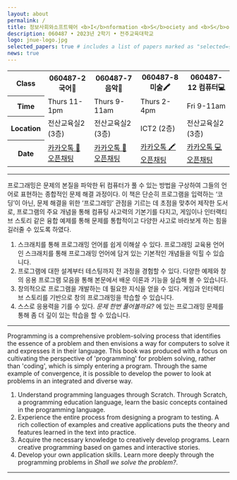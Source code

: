 ```yaml
---
layout: about
permalink: /
title: 정보사회와소프트웨어 <b>I</b>nformation <b>S</b>ociety and <b>S</b>oftware (Scratch)
description: 060487 • 2023년 2학기 • 전주교육대학교
logo: jnue-logo.jpg
selected_papers: true # includes a list of papers marked as "selected={true}"
news: true
---
```


<table class="table table-hover">
  <colgroup>
    <col style="width:12%">
    <col style="width:22%">
    <col style="width:22%">
    <col style="width:22%">
    <col style="width:22%">
  </colgroup>
  <tbody>
    <tr>
      <th scope="row">Class</th>
      <th>060487-2 국어📓</th>
      <th>060487-7 음악🎸</th>
      <th>060487-8 미술🖍️</th>
      <th>060487-12 컴퓨터💻</th>
    </tr>
    <tr>
      <th scope="col">Time</th>
      <td>Thurs 11-1pm</td>
      <td>Thurs 9-11am</td>
      <td>Thurs 2-4pm</td>
      <td>Fri 9-11am</td>
    </tr>
    <tr>
      <th scope="row">Location</th>
      <td>전산교육실2 (3층)</td>
      <td>전산교육실2 (3층)</td>
      <td>ICT2 (2층)</td>
      <td>전산교육실2 (3층)</td>
    </tr>
    <tr>
      <th scope="row">Date</th>
      <td><a href="https://open.kakao.com/o/g36jMPDf" target="_blank">카카오톡 📓 오픈채팅</a></td>
      <td><a href="https://open.kakao.com/o/g5L7FPDf" target="_blank">카카오톡 🎸 오픈채팅</a></td>
      <td><a href="https://open.kakao.com/o/gsthOPDf" target="_blank">카카오톡 🖍️ 오픈채팅</a></td>
      <td><a href="https://open.kakao.com/o/gYj43PDf" target="_blank">카카오톡 💻 오픈채팅</a></td>
    </tr>
  </tbody>
</table>

<!--
- **Discussion:** [Piazza](https://piazza.com/class/jqh4n6275r82yq){:target="\_blank"}
- **HW submission:** [Gradescope](https://www.gradescope.com/courses/36025){:target="\_blank"}
- **Online lectures:** The lectures will be live-streamed through [Panopto](https://scs.hosted.panopto.com/Panopto/Pages/Sessions/List.aspx?folderID=0f44b4d7-fb4e-49eb-b88d-a9d00125e1b3){:target="\_blank"}, recorded, and made available on [YouTube](https://www.youtube.com/playlist?list=PLoZgVqqHOumTY2CAQHL45tQp6kmDnDcqn){:target="\_blank"}.
- **Contact:** Students should ask all course-related questions on [Piazza](https://piazza.com/class/jqh4n6275r82yq){:target="\_blank"}, where you will also find announcements. For external enquiries, personal matters, or in emergencies, you can email us at *10708-instructor@cs.cmu.edu*.
-->

---

프로그래밍은 문제의 본질을 파악한 뒤 컴퓨터가 풀 수 있는 방법을 구상하여 그들의 언어로 표현하는 종합적인 문제 해결 과정이다. 이 책은 단순히 프로그램을 입력하는 ‘코딩’이 아닌, 문제 해결을 위한 ‘프로그래밍’ 관점을 기르는 데 초점을 맞추어 제작한 도서로, 프로그램의 주요 개념을 통해 컴퓨팅 사고력의 기본기를 다지고, 게임이나 인터랙티브 스토리 같은 융합 예제를 통해 문제를 통합적이고 다양한 사고로 바라보게 하는 힘을 길러줄 수 있도록 하였다.

1. 스크래치를 통해 프로그래밍 언어를 쉽게 이해살 수 있다. 프로그래밍 교육용 언어인 스크래치를 통해 프로그래밍 언어에 담겨 있는 기본적인 개념들을 익힐 수 있습니다.
2. 프로그램에 대한 설계부터 테스팅까지 전 과정을 경험할 수 있다. 다양한 예제와 창의 응용 프로그램 모음을 통해 본문에서 배운 이론과 기능을 실습해 볼 수 있습니다.
3. 창의적으로 프로그램을 개발하는 데 필요한 지식을 얻을 수 있다. 게임과 인터렉티브 스토리를 기반으로 창의 프로그래밍을 학습할 수 있습니다.
4. 스스로 응용력을 기를 수 있다. _문제 한번 풀어볼까요?_ 에 있는 프로그래밍 문제를 통해 좀 더 깊이 있는 학습을 할 수 있습니다.

---

Programming is a comprehensive problem-solving process that identifies the essence of a problem and then envisions a way for computers to solve it and expresses it in their language. This book was produced with a focus on cultivating the perspective of 'programming' for problem solving, rather than 'coding', which is simply entering a program. Through the same example of convergence, it is possible to develop the power to look at problems in an integrated and diverse way.

1. Understand programming languages through Scratch. Through Scratch, a programming education language, learn the basic concepts contained in the programming language.
2. Experience the entire process from designing a program to testing. A rich collection of examples and creative applications puts the theory and features learned in the text into practice.
3. Acquire the necessary knowledge to creatively develop programs. Learn creative programming based on games and interactive stories.
4. Develop your own application skills. Learn more deeply through the programming problems in _Shall we solve the problem?_.

---
